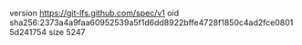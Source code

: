 version https://git-lfs.github.com/spec/v1
oid sha256:2373a4a9faa60952539a5f1d6dd8922bffe4728f1850c4ad2fce08015d241754
size 5247
